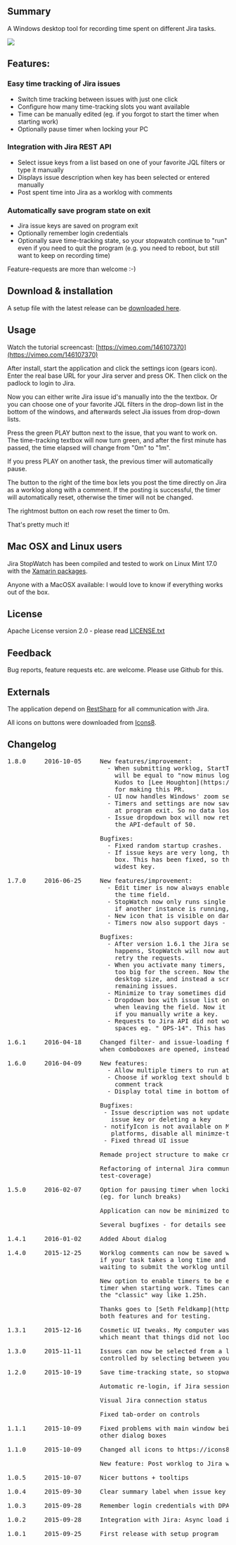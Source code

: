 ## Summary

A Windows desktop tool for recording time spent on different Jira tasks.

![](http://gehling.dk/jirastopwatch/screenshot4.png)

## Features:

### Easy time tracking of Jira issues

* Switch time tracking between issues with just one click
* Configure how many time-tracking slots you want available
* Time can be manually edited (eg. if you forgot to start the timer when starting work)
* Optionally pause timer when locking your PC

### Integration with Jira REST API

* Select issue keys from a list based on one of your favorite JQL filters or type it manually
* Displays issue description when key has been selected or entered manually
* Post spent time into Jira as a worklog with comments

### Automatically save program state on exit

* Jira issue keys are saved on program exit
* Optionally remember login credentials
* Optionally save time-tracking state, so your stopwatch continue to "run" even if you need to quit the program (e.g. you need to reboot, but still want to keep on recording time)

Feature-requests are more than welcome :-)

## Download & installation

A setup file with the latest release can be [downloaded here](https://github.com/carstengehling/jirastopwatch/releases).

## Usage

Watch the tutorial screencast: [https://vimeo.com/146107370](https://vimeo.com/146107370)

After install, start the application and click the settings icon (gears icon). Enter the real base URL for your Jira server and press OK. Then click on the padlock to login to Jira.

Now you can either write Jira issue id's manually into the the textbox. Or you can choose one of your favorite JQL filters in the drop-down list in the bottom of the windows, and afterwards select Jia issues from drop-down lists.

Press the green PLAY button next to the issue, that you want to work on. The time-tracking textbox will now turn green, and after the first minute has passed, the time elapsed will change from "0m" to "1m".

If you press PLAY on another task, the previous timer will automatically pause.

The button to the right of the time box lets you post the time directly on Jira as a worklog along with a comment. If the posting is successful, the timer will automatically reset, otherwise the timer will not be changed.

The rightmost button on each row reset the timer to 0m.

That's pretty much it!

## Mac OSX and Linux users

Jira StopWatch has been compiled and tested to work on Linux Mint 17.0 with the [Xamarin packages](http://www.mono-project.com/download/#download-lin).

Anyone with a MacOSX available: I would love to know if everything works out of the box.

## License

Apache License version 2.0 - please read [LICENSE.txt](LICENSE.txt)

## Feedback

Bug reports, feature requests etc. are welcome. Please use Github for this.

## Externals

The application depend on [RestSharp](https://github.com/restsharp/RestSharp) for all communication with Jira.

All icons on buttons were downloaded from [Icons8](https://icons8.com).

## Changelog

<pre>
1.8.0     2016-10-05     New features/improvement:
                           - When submitting worklog, StartTime will also be set. The value
						     will be equal to "now minus logged work-time".
							 Kudos to [Lee Houghton](https://github.com/asztal)
							 for making this PR.
						   - UI now handles Windows' zoom settings much better.
						   - Timers and settings are now saved continously instead of only
						     at program exit. So no data loss if you get power-outs or PC crash.
						   - Issue dropdown box will now retrieve up to 200 issues, instead of
						     the API-default of 50.
							 
                         Bugfixes:
						   - Fixed random startup crashes.
						   - If issue keys are very long, they could be cropped in the dropdown
						     box. This has been fixed, so the key column width adapts to the
							 widest key.
                      
1.7.0     2016-06-25     New features/improvement:
                           - Edit timer is now always enabled - you edit by double-clicking
                             the time field. 
                           - StopWatch now only runs single instance - it detects at startup
                             if another instance is running, and brings it into focus.
                           - New icon that is visible on dark Windows 10 taskbar theme.
                           - Timers now also support days - eg. 2d 13h 34m

                         Bugfixes:
                           - After version 1.6.1 the Jira session might  timeout. If this
                             happens, StopWatch will now automatically re-authenticate and
                             retry the requests. 
                           - When you activate many timers, the StopWatch window might be
                             too big for the screen. Now the window will not be higher than
                             desktop size, and instead a scrollbar gives access to the
                             remaining issues. 
                           - Minimize to tray sometimes did not show the system tray icon.
                           - Dropdown box with issue list only updated the description below
                             when leaving the field. Now it happens on selection + on <enter>
                             if you manually write a key.
                           - Requests to Jira API did not work, if the issue key had leading
                             spaces eg. " OPS-14". This has been fixed.

1.6.1     2016-04-18     Changed filter- and issue-loading from Jira API, to only happen
                         when comboboxes are opened, instead of every 30 seconds as before.

1.6.0     2016-04-09     New features:
                           - Allow multiple timers to run at the same time
                           - Choose if worklog text should be posted on worklog track or
                             comment track
                           - Display total time in bottom of window

                         Bugfixes:
                          - Issue description was not updated when manually typing an
                            issue key or deleting a key
                          - notifyIcon is not available on Mono, so on non-Windows
                            platforms, disable all minimze-to-tray code
                          - Fixed thread UI issue

                         Remade project structure to make crossplatform building easier

                         Refactoring of internal Jira communication (including NUnit
                         test-coverage)

1.5.0     2016-02-07     Option for pausing timer when locking your PC 
                         (eg. for lunch breaks)

                         Application can now be minimized to the system tray

                         Several bugfixes - for details see the commit history

1.4.1     2016-01-02     Added About dialog

1.4.0     2015-12-25     Worklog comments can now be saved without posting to Jira immediately.  Useful
                         if your task takes a long time and you want to note down your progress while
						 waiting to submit the worklog until the end.

						 New option to enable timers to be editable. Useful if you forgot to start the
						 timer when starting work. Times can be entered both Jira style like 1h 15m and
						 the "classic" way like 1.25h.

						 Thanks goes to [Seth Feldkamp](https://github.com/sfeldkamp) for the ideas to
						 both features and for testing.

1.3.1     2015-12-16     Cosmetic UI tweaks. My computer was running with a default zoom-level of 125%,
                         which meant that things did not look correct on default zoom level.

1.3.0     2015-11-11     Issues can now be selected from a list of available issues  - this list is
                         controlled by selecting between your favourite JQL filters

1.2.0     2015-10-19     Save time-tracking state, so stopwatch continue to "run" after quitting program

                         Automatic re-login, if Jira session has expired

                         Visual Jira connection status

                         Fixed tab-order on controls

1.1.1     2015-10-09     Fixed problems with main window being "Always on top" and the applications
                         other dialog boxes

1.1.0     2015-10-09     Changed all icons to https://icons8.com

                         New feature: Post worklog to Jira with a comment

1.0.5     2015-10-07     Nicer buttons + tooltips

1.0.4     2015-09-30     Clear summary label when issue key is empty

1.0.3     2015-09-28     Remember login credentials with DPAPI

1.0.2     2015-09-28     Integration with Jira: Async load issue summary

1.0.1     2015-09-25     First release with setup program
</pre>
